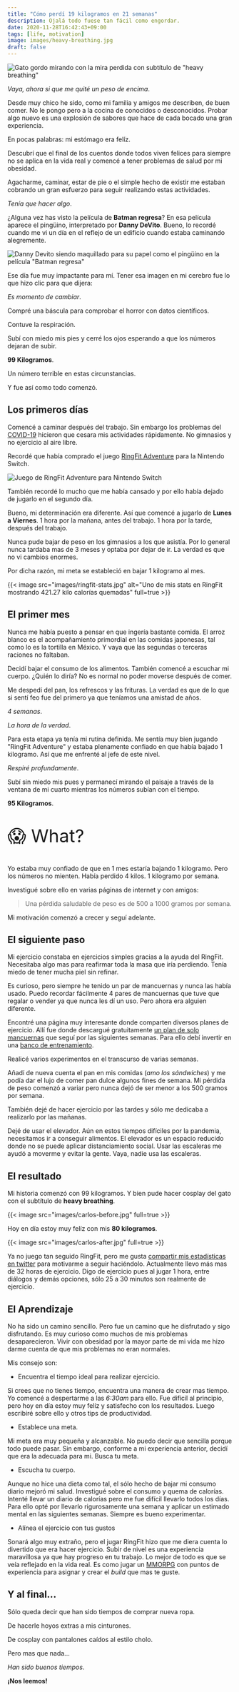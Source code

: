 ```yaml
---
title: "Cómo perdí 19 kilogramos en 21 semanas"
description: Ojalá todo fuese tan fácil como engordar.
date: 2020-11-28T16:42:43+09:00
tags: [life, motivation]
image: images/heavy-breathing.jpg
draft: false
---
```


![Gato gordo mirando con la mira perdida con subtítulo de "heavy breathing"](images/heavy-breathing.jpg)

*Vaya, ahora si que me quité un peso de encima*.

Desde muy chico he sido, como mi familia y amigos me describen, de buen comer. No le pongo pero a la cocina de conocidos o desconocidos. Probar algo nuevo es una explosión de sabores que hace de cada bocado una gran experiencia.

En pocas palabras: mi estómago era felíz.

Descubrí que el final de los cuentos donde todos viven felices para siempre no se aplica en la vida real y comencé a tener problemas de salud por mi obesidad.

Agacharme, caminar, estar de pie o el simple hecho de existir me estaban cobrando un gran esfuerzo para seguir realizando estas actividades.

*Tenía que hacer algo*.

¿Alguna vez has visto la película de **Batman regresa**? En esa película aparece el pingüino, interpretado por **Danny DeVito**. Bueno, lo recordé cuando me vi un día en el reflejo de un edificio cuando estaba caminando alegremente.

![Danny Devito siendo maquillado para su papel como el pingüino en la película "Batman regresa"](images/danny-devito-batman-returns.jpg)

Ese día fue muy impactante para mí. Tener esa imagen en mi cerebro fue lo que hizo clic para que dijera:

*Es momento de cambiar*.

Compré una báscula para comprobar el horror con datos científicos.

Contuve la respiración.

Subí con miedo mis pies y cerré los ojos esperando a que los números dejaran de subir.

**99 Kilogramos**.

Un número terrible en estas circunstancias.

Y fue así como todo comenzó.

## Los primeros días

Comencé a caminar después del trabajo. Sin embargo los problemas del [COVID-19](https://es.wikipedia.org/wiki/Pandemia_de_COVID-19) hicieron que cesara mis actividades rápidamente. No gimnasios y no ejercicio al aire libre.

Recordé que había comprado el juego [RingFit Adventure](https://www.nintendo.com/games/detail/ring-fit-adventure-switch/) para la Nintendo Switch.

![Juego de RingFit Adventure para Nintendo Switch](images/ringfit.jpg)

También recordé lo mucho que me había cansado y por ello había dejado de jugarlo en el segundo día.

Bueno, mi determinación era diferente. Así que comencé a jugarlo de **Lunes a Viernes**. 1 hora por la mañana, antes del trabajo. 1 hora por la tarde, después del trabajo.

Nunca pude bajar de peso en los gimnasios a los que asistía. Por lo general nunca tardaba mas de 3 meses y optaba por dejar de ir. La verdad es que no vi cambios enormes.

Por dicha razón, mi meta se estableció en bajar 1 kilogramo al mes.

{{< image src="images/ringfit-stats.jpg" alt="Uno de mis stats en RingFit mostrando 421.27 kilo calorías quemadas" full=true >}}

## El primer mes

Nunca me había puesto a pensar en que ingería bastante comida. El arroz blanco es el acompañamiento primordial en las comidas japonesas, tal como lo es la tortilla en México. Y vaya que las segundas o terceras raciones no faltaban.

Decidí bajar el consumo de los alimentos. También comencé a escuchar mi cuerpo. ¿Quién lo diría? No es normal no poder moverse después de comer.

Me despedí del pan, los refrescos y las frituras. La verdad es que de lo que si sentí feo fue del primero ya que teníamos una amistad de años.

*4 semanas*.

*La hora de la verdad*.

Para esta etapa ya tenía mi rutina definida. Me sentía muy bien jugando "RingFit Adventure" y estaba plenamente confiado en que había bajado 1 kilogramo. Así que me enfrenté al jefe de este nivel.

*Respiré profundamente*.

Subí sin miedo mis pues y permanecí mirando el paisaje a través de la ventana de mi cuarto mientras los números subían con el tiempo.

**95 Kilogramos**.

<p style="font-size:2.5rem">😱 What?</p>

Yo estaba muy confiado de que en 1 mes estaría bajando 1 kilogramo. Pero los números no mienten. Había perdido 4 kilos. 1 kilogramo por semana.

Investigué sobre ello en varias páginas de internet y con amigos:

> Una pérdida saludable de peso es de 500 a 1000 gramos por semana.

Mi motivación comenzó a crecer y seguí adelante.

## El siguiente paso

Mi ejercicio constaba en ejercicios simples gracias a la ayuda del RingFit. Necesitaba algo mas para reafirmar toda la masa que iría perdiendo. Tenía miedo de tener mucha piel sin refinar.

Es curioso, pero siempre he tenido un par de mancuernas y nunca las había usado. Puedo recordar fácilmente 4 pares de mancuernas que tuve que regalar o vender ya que nunca les dí un uso. Pero ahora era alguien diferente.

Encontré una página muy interesante donde comparten diversos planes de ejercicio. Allí fue donde descargué gratuitamente [un plan de solo mancuernas](https://www.muscleandstrength.com/workouts/dumbbell-only-home-or-gym-fullbody-workout.html) que seguí por las siguientes semanas. Para ello debí invertir en una [banco de entrenamiento](https://www.amazon.co.jp/-/en/gp/product/B01M9D4AAW/ref=ppx_yo_dt_b_asin_title_o00_s00?ie=UTF8&psc=1).

Realicé varios experimentos en el transcurso de varias semanas.

Añadí de nueva cuenta el pan en mis comidas (*amo los sándwiches*) y me podía dar el lujo de comer pan dulce algunos fines de semana. Mi pérdida de peso comenzó a variar pero nunca dejó de ser menor a los 500 gramos por semana.

También dejé de hacer ejercicio por las tardes y sólo me dedicaba a realizarlo por las mañanas.

Dejé de usar el elevador. Aún en estos tiempos difíciles por la pandemia, necesitamos ir a conseguir alimentos. El elevador es un espacio reducido donde no se puede aplicar distanciamiento social. Usar las escaleras me ayudó a moverme y evitar la gente. Vaya, nadie usa las escaleras.

## El resultado

Mi historia comenzó con 99 kilogramos. Y bien pude hacer cosplay del gato con el subtítulo de **heavy breathing**.

{{< image src="images/carlos-before.jpg" full=true >}}

Hoy en día estoy muy felíz con mis **80 kilogramos**.

{{< image src="images/carlos-after.jpg" full=true >}}

Ya no juego tan seguido RingFit, pero me gusta [compartir mis estadísticas en twitter](https://twitter.com/search?q=(%23RingFitAdventure)%20(from%3AAlgusDark)&src=typed_query) para motivarme a seguir haciéndolo. Actualmente llevo más mas de 32 horas de ejercicio. Digo de ejercicio pues al jugar 1 hora, entre diálogos y demás opciones, sólo 25 a 30 minutos son realmente de ejercicio.

## El Aprendizaje

No ha sido un camino sencillo. Pero fue un camino que he disfrutado y sigo disfrutando. Es muy curioso como muchos de mis problemas desaparecieron. Vivir con obesidad por la mayor parte de mi vida me hizo darme cuenta de que mis problemas no eran normales.

Mis consejo son:

- Encuentra el tiempo ideal para realizar ejercicio.

Si crees que no tienes tiempo, encuentra una manera de crear mas tiempo. Yo comencé a despertarme a las *6:30am* para ello. Fue difícil al principio, pero hoy en día estoy muy felíz y satisfecho con los resultados. Luego escribiré sobre ello y otros tips de productividad.

- Establece una meta.

Mi meta era muy pequeña y alcanzable. No puedo decir que sencilla porque todo puede pasar. Sin embargo, conforme a mi experiencia anterior, decidí que era la adecuada para mi. Busca tu meta.

- Escucha tu cuerpo.

Aunque no hice una dieta como tal, el sólo hecho de bajar mi consumo diario mejoró mi salud. Investigué sobre el consumo y quema de calorías. Intenté llevar un diario de calorías pero me fue difícil llevarlo todos los días. Para ello opté por llevarlo rigurosamente una semana y aplicar un estimado mental en las siguientes semanas. Siempre es bueno experimentar.

- Alínea el ejercicio con tus gustos

Sonará algo muy extraño, pero el jugar RingFit hizo que me diera cuenta lo divertido que era hacer ejercicio. Subir de nivel es una experiencia maravillosa ya que hay progreso en tu trabajo. Lo mejor de todo es que se veía reflejado en la vida real. Es como jugar un [MMORPG](https://en.wikipedia.org/wiki/Massively_multiplayer_online_role-playing_game) con puntos de experiencia para asignar y crear el *build* que mas te guste.

## Y al final...

Sólo queda decir que han sido tiempos de comprar nueva ropa.

De hacerle hoyos extras a mis cinturones.

De cosplay con pantalones caídos al estilo cholo.

Pero mas que nada...

*Han sido buenos tiempos*.

**¡Nos leemos!**